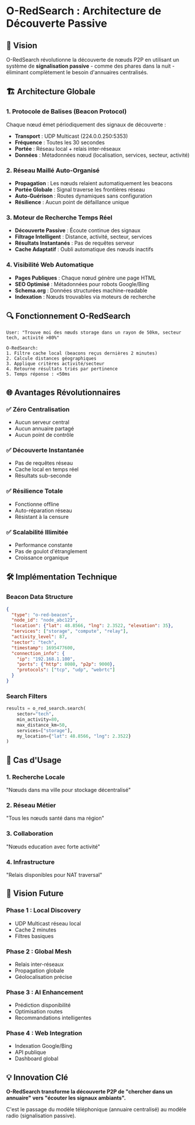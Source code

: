 # O-RedSearch : Architecture de Découverte Passive

## 🎯 Vision
O-RedSearch révolutionne la découverte de nœuds P2P en utilisant un système de **signalisation passive** - comme des phares dans la nuit - éliminant complètement le besoin d'annuaires centralisés.

## 🏗️ Architecture Globale

### 1. Protocole de Balises (Beacon Protocol)
Chaque nœud émet périodiquement des signaux de découverte :
- **Transport** : UDP Multicast (224.0.0.250:5353)
- **Fréquence** : Toutes les 30 secondes
- **Portée** : Réseau local + relais inter-réseaux
- **Données** : Métadonnées nœud (localisation, services, secteur, activité)

### 2. Réseau Maillé Auto-Organisé
- **Propagation** : Les nœuds relaient automatiquement les beacons
- **Portée Globale** : Signal traverse les frontières réseau
- **Auto-Guérison** : Routes dynamiques sans configuration
- **Résilience** : Aucun point de défaillance unique

### 3. Moteur de Recherche Temps Réel
- **Découverte Passive** : Écoute continue des signaux
- **Filtrage Intelligent** : Distance, activité, secteur, services
- **Résultats Instantanés** : Pas de requêtes serveur
- **Cache Adaptatif** : Oubli automatique des nœuds inactifs

### 4. Visibilité Web Automatique
- **Pages Publiques** : Chaque nœud génère une page HTML
- **SEO Optimisé** : Métadonnées pour robots Google/Bing
- **Schema.org** : Données structurées machine-readable
- **Indexation** : Nœuds trouvables via moteurs de recherche

## 🔍 Fonctionnement O-RedSearch

```
User: "Trouve moi des nœuds storage dans un rayon de 50km, secteur tech, activité >80%"

O-RedSearch:
1. Filtre cache local (beacons reçus dernières 2 minutes)
2. Calcule distances géographiques
3. Applique critères activité/secteur
4. Retourne résultats triés par pertinence
5. Temps réponse : <50ms
```

## 🌐 Avantages Révolutionnaires

### ✅ Zéro Centralisation
- Aucun serveur central
- Aucun annuaire partagé
- Aucun point de contrôle

### ✅ Découverte Instantanée
- Pas de requêtes réseau
- Cache local en temps réel
- Résultats sub-seconde

### ✅ Résilience Totale
- Fonctionne offline
- Auto-réparation réseau
- Résistant à la censure

### ✅ Scalabilité Illimitée
- Performance constante
- Pas de goulot d'étranglement
- Croissance organique

## 🛠️ Implémentation Technique

### Beacon Data Structure
```json
{
  "type": "o-red-beacon",
  "node_id": "node_abc123",
  "location": {"lat": 48.8566, "lng": 2.3522, "elevation": 35},
  "services": ["storage", "compute", "relay"],
  "activity_level": 87,
  "sector": "tech",
  "timestamp": 1695477600,
  "connection_info": {
    "ip": "192.168.1.100",
    "ports": {"http": 8080, "p2p": 9000},
    "protocols": ["tcp", "udp", "webrtc"]
  }
}
```

### Search Filters
```python
results = o_red_search.search(
    sector="tech",
    min_activity=80,
    max_distance_km=50,
    services=["storage"],
    my_location={"lat": 48.8566, "lng": 2.3522}
)
```

## 🚀 Cas d'Usage

### 1. Recherche Locale
"Nœuds dans ma ville pour stockage décentralisé"

### 2. Réseau Métier
"Tous les nœuds santé dans ma région"

### 3. Collaboration
"Nœuds education avec forte activité"

### 4. Infrastructure
"Relais disponibles pour NAT traversal"

## 🔮 Vision Future

### Phase 1 : Local Discovery
- UDP Multicast réseau local
- Cache 2 minutes
- Filtres basiques

### Phase 2 : Global Mesh
- Relais inter-réseaux
- Propagation globale
- Géolocalisation précise

### Phase 3 : AI Enhancement
- Prédiction disponibilité
- Optimisation routes
- Recommandations intelligentes

### Phase 4 : Web Integration
- Indexation Google/Bing
- API publique
- Dashboard global

## 💡 Innovation Clé

**O-RedSearch transforme la découverte P2P de "chercher dans un annuaire" vers "écouter les signaux ambiants".**

C'est le passage du modèle téléphonique (annuaire centralisé) au modèle radio (signalisation passive).